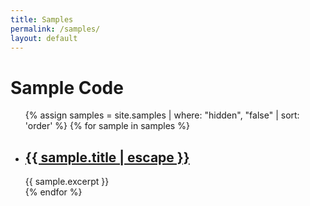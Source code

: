 ```yaml
---
title: Samples
permalink: /samples/
layout: default
---
```

# Sample Code

<div class="samples">
	<ul class="post-list">
		{% assign samples = site.samples | where: "hidden", "false" | sort: 'order' %}
		{% for sample in samples %}
            <li>
                <h2><a class="post-link" href="{{ sample.url | relative_url }}">{{ sample.title | escape }}</a></h2>
                <span class="post-meta">{{ sample.excerpt }}</span>
            </li>
		{% endfor %}
	</ul>
</div>
